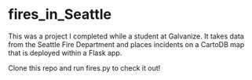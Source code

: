 # fires_in_Seattle

This was a project I completed while a 
student at Galvanize.  It takes data from the 
Seattle Fire Department and places incidents on a 
CartoDB map that is deployed within a Flask app.

Clone this repo and run fires.py to check it out!